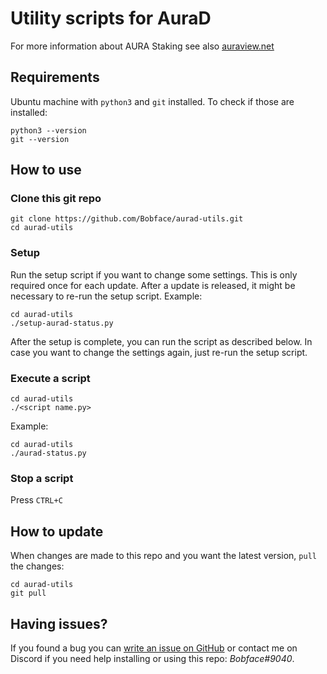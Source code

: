 # Utility scripts for AuraD

For more information about AURA Staking see also [auraview.net](https://auraview.net)

## Requirements
Ubuntu machine with `python3` and `git` installed.
To check if those are installed:
```
python3 --version
git --version
```

## How  to use

### Clone this git repo
```
git clone https://github.com/Bobface/aurad-utils.git 
cd aurad-utils
``` 
### Setup
Run the setup script if you want to change some settings. This is only required once for each update.
After a update is released, it might be necessary to re-run the setup script.
Example:
```
cd aurad-utils
./setup-aurad-status.py
```
After the setup is complete, you can run the script as described below.
In case you want to change the settings again, just re-run the setup script.

### Execute a script
```
cd aurad-utils
./<script name.py>
```

Example:
```
cd aurad-utils
./aurad-status.py
```

### Stop a script

Press `CTRL+C`

## How to update
When changes are made to this repo and you want the latest version, `pull` the changes:
```
cd aurad-utils
git pull
```

## Having issues?
If you found a bug you can [write an issue on GitHub](https://github.com/Bobface/aurad-utils/issues) or contact me on Discord if you need help installing or using this repo: *Bobface#9040*. 

